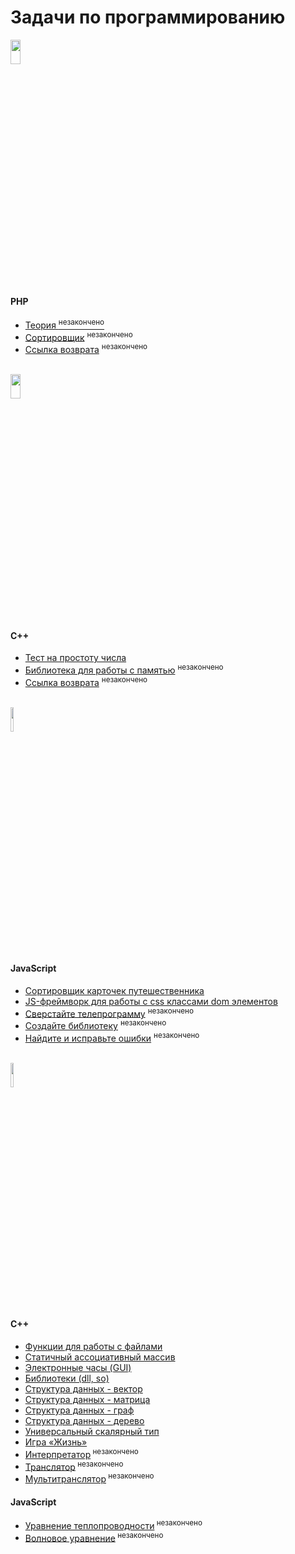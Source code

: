 # Задачи по программированию

<img src="https://upload.wikimedia.org/wikipedia/commons/b/b2/VKontakte.svg" width="18%" height="10%" alt="">
<h4>PHP</h4>
<ul>
	<li>
		<a href="https://github.com/splincode/codework/tree/master/cpp/theory">Теория
		<sup> незакончено</sup></a>
	</li>
	<li>
		<a href="https://github.com/splincode/codework/tree/master/cpp/sort">Сортировщик</a>
		<sup> незакончено</sup>
	</li>
	<li>
		<a href="https://github.com/splincode/codework/tree/master/cpp/link">Ссылка возврата</a>
		<sup> незакончено</sup>
	</li>
</ul><br>

<img src="https://habrastorage.org/files/bf3/57e/832/bf357e832ba24e69b4182efc56d07283.jpg" width="18%" height="10%" alt="">
<h4>C++</h4>
<ul>
	<li>
		<a href="https://github.com/splincode/codework/tree/master/cpp/prime">Тест на простоту числа</a>
	</li>
	<li>
		<a href="https://github.com/splincode/codework/tree/master/cpp/memory">Библиотека для работы с памятью</a>
		<sup> незакончено</sup>
	</li>
	<li>
		<a href="https://github.com/splincode/codework/tree/master/cpp/link">Ссылка возврата</a>
		<sup> незакончено</sup>
	</li>
</ul><br>

<img src="https://avatars.yandex.net/get-bunker/7dab1734c4d1632185bd09b2d8e6b66e8cafb732/normal/7dab17.png" width="10%" height="10%" alt="">
<h4>JavaScript</h4>
<ul>
	<li>
		<a href="https://github.com/splincode/codework/tree/master/javascript/travels">
		Сортировщик карточек путешественника</a>
	</li>
	<li>
		<a href="https://github.com/splincode/codework/tree/master/javascript/framework">
		JS-фреймворк для работы с css классами dom элементов</a>
	</li>
	<li>
		<a href="https://github.com/splincode/codework/tree/master/javascript/maker">
		Сверстайте телепрограмму</a> <sup> незакончено</sup>
	</li>
	<li>
		<a href="https://github.com/splincode/codework/tree/master/javascript/libya">
		Создайте библиотеку</a> <sup> незакончено</sup>
	</li>
	<li>
		<a href="https://github.com/splincode/codework/tree/master/javascript/error">
		Найдите и исправьте ошибки</a> <sup> незакончено</sup>
	</li>
</ul><br>

<img src="https://upload.wikimedia.org/wikipedia/ru/8/8a/Stankin.gif" width="10%" height="10%" alt="">
<h4>C++</h4>
<ul>
	<li>
		<a href="https://github.com/splincode/codework/tree/master/cpp/fso">Функции для работы с файлами</a>
	</li>
	<li>
		<a href="https://github.com/splincode/codework/tree/master/cpp/associative">
		Статичный ассоциативный массив</a>
	</li>
	<li>
		<a href="https://github.com/splincode/codework/tree/master/cpp/gui">
		Электронные часы (GUI)</a>
	</li>
	<li>
		<a href="https://github.com/splincode/codework/tree/master/cpp/dll">
		Библиотеки (dll, so)</a>
	</li>
	<li>
		<a href="https://github.com/splincode/codework/tree/master/cpp/vector">
		Структура данных - вектор</a>
	</li>
	<li>
		<a href="https://github.com/splincode/codework/tree/master/cpp/matrix">
		Структура данных - матрица</a>
	</li>
	<li>
		<a href="https://github.com/splincode/codework/tree/master/cpp/graph">
		Структура данных - граф</a>
	</li>
	<li>
		<a href="https://github.com/splincode/codework/tree/master/cpp/tree">
		Структура данных - дерево</a>
	</li>
	<li>
		<a href="https://github.com/splincode/codework/tree/master/cpp/var">
		Универсальный скалярный тип</a>
	</li>
	<li>
		<a href="https://github.com/splincode/codework/tree/master/cpp/gamelife">
		Игра «Жизнь»</a>
	</li>
	<li>
		<a href="https://github.com/splincode/codework/tree/master/cpp/interpretor">
		Интерпретатор</a><sup> незакончено</sup>
	</li>
	<li>
		<a href="https://github.com/splincode/codework/tree/master/cpp/translater">
		Транслятор</a><sup> незакончено</sup>
	</li>
	<li>
		<a href="https://github.com/splincode/codework/tree/master/cpp/multitranslater">
		Мультитранслятор</a><sup> незакончено</sup>
	</li>
</ul>

<h4>JavaScript</h4>
<ul>
	<li>
		<a href="https://github.com/splincode/codework/tree/master/javascript/transcalency">
		Уравнение теплопроводности</a><sup> незакончено</sup>
	</li>
	<li>
		<a href="https://github.com/splincode/codework/tree/master/javascript/wave">
		Волновое уравнение</a><sup> незакончено</sup>
	</li>
</ul>